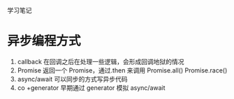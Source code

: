学习笔记

# 异步编程方式

1. callback
   在回调之后在处理一些逻辑，会形成回调地狱的情况
2. Promise
   返回一个 Promise，通过.then 来调用
   Promise.all()
   Promise.race()
3. async/await
   可以同步的方式写异步代码
4. co +generator
   早期通过 generator 模拟 async/await
